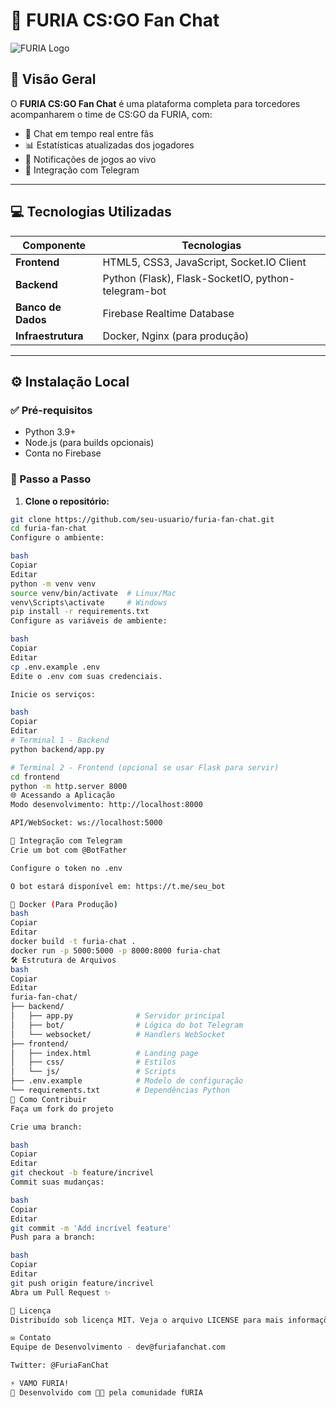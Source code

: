 # 📢 FURIA CS:GO Fan Chat

![FURIA Logo](https://upload.wikimedia.org/wikipedia/pt/thumb/d/dc/FURIA_Esports_logo.png/200px-FURIA_Esports_logo.png) <!-- Você pode substituir por outro logo se desejar -->

## 🚀 Visão Geral

O **FURIA CS:GO Fan Chat** é uma plataforma completa para torcedores acompanharem o time de CS:GO da FURIA, com:

- 💬 Chat em tempo real entre fãs  
- 📊 Estatísticas atualizadas dos jogadores  
- 🔔 Notificações de jogos ao vivo  
- 🤖 Integração com Telegram  

---

## 💻 Tecnologias Utilizadas

| Componente     | Tecnologias |
|----------------|-------------|
| **Frontend**   | HTML5, CSS3, JavaScript, Socket.IO Client |
| **Backend**    | Python (Flask), Flask-SocketIO, python-telegram-bot |
| **Banco de Dados** | Firebase Realtime Database |
| **Infraestrutura** | Docker, Nginx (para produção) |

---

## ⚙️ Instalação Local

### ✅ Pré-requisitos

- Python 3.9+
- Node.js (para builds opcionais)
- Conta no Firebase

### 🔧 Passo a Passo

1. **Clone o repositório:**

```bash
git clone https://github.com/seu-usuario/furia-fan-chat.git
cd furia-fan-chat
Configure o ambiente:

bash
Copiar
Editar
python -m venv venv
source venv/bin/activate  # Linux/Mac
venv\Scripts\activate     # Windows
pip install -r requirements.txt
Configure as variáveis de ambiente:

bash
Copiar
Editar
cp .env.example .env
Edite o .env com suas credenciais.

Inicie os serviços:

bash
Copiar
Editar
# Terminal 1 - Backend
python backend/app.py

# Terminal 2 - Frontend (opcional se usar Flask para servir)
cd frontend
python -m http.server 8000
🌐 Acessando a Aplicação
Modo desenvolvimento: http://localhost:8000

API/WebSocket: ws://localhost:5000

📱 Integração com Telegram
Crie um bot com @BotFather

Configure o token no .env

O bot estará disponível em: https://t.me/seu_bot

🐳 Docker (Para Produção)
bash
Copiar
Editar
docker build -t furia-chat .
docker run -p 5000:5000 -p 8000:8000 furia-chat
🛠 Estrutura de Arquivos
bash
Copiar
Editar
furia-fan-chat/
├── backend/
│   ├── app.py              # Servidor principal
│   ├── bot/                # Lógica do bot Telegram
│   └── websocket/          # Handlers WebSocket
├── frontend/
│   ├── index.html          # Landing page
│   ├── css/                # Estilos
│   └── js/                 # Scripts
├── .env.example            # Modelo de configuração
└── requirements.txt        # Dependências Python
🤝 Como Contribuir
Faça um fork do projeto

Crie uma branch:

bash
Copiar
Editar
git checkout -b feature/incrivel
Commit suas mudanças:

bash
Copiar
Editar
git commit -m 'Add incrível feature'
Push para a branch:

bash
Copiar
Editar
git push origin feature/incrivel
Abra um Pull Request ✨

📄 Licença
Distribuído sob licença MIT. Veja o arquivo LICENSE para mais informações.

✉️ Contato
Equipe de Desenvolvimento - dev@furiafanchat.com

Twitter: @FuriaFanChat

⚡ VAMO FURIA!
🚀 Desenvolvido com 💛🖤 pela comunidade fURIA

